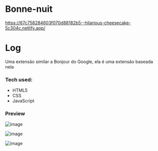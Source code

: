# Bonne-nuit
https://67c758284603f070d88182b5--hilarious-cheesecake-5c304c.netlify.app/

 Log
===================
Uma extensão similar a Bonjour do Google, ela é uma extensão baseada nela 

### Tech used:
- HTML5
- CSS
- JavaScript

### Preview
![image](https://github.com/GiovanniDSouza/Bonne-nuit/assets/80133913/5ca98d37-528f-4ce3-ae82-482ac6cbaa66)

![image](https://github.com/GiovanniDSouza/Bonne-nuit/assets/80133913/3112f82e-f7ba-42be-8047-a77121ec2acb)

![image](https://github.com/GiovanniDSouza/Bonne-nuit/assets/80133913/8abe2c8f-48f0-4df5-99d3-5834194ac4b0)
